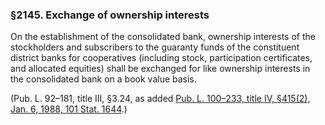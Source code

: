 ### §2145. Exchange of ownership interests ###

On the establishment of the consolidated bank, ownership interests of the stockholders and subscribers to the guaranty funds of the constituent district banks for cooperatives (including stock, participation certificates, and allocated equities) shall be exchanged for like ownership interests in the consolidated bank on a book value basis.

(Pub. L. 92–181, title III, §3.24, as added [Pub. L. 100–233, title IV, §415(2), Jan. 6, 1988, 101 Stat. 1644](/statviewer.htm?volume=101&page=1644).)